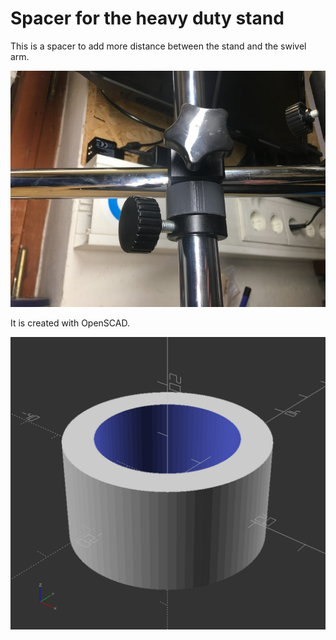 # Spacer for the heavy duty stand

This is a spacer to add more distance between the stand and the swivel arm.  

![](spacer.jpg)  

It is created with OpenSCAD.

![](spacer.png)